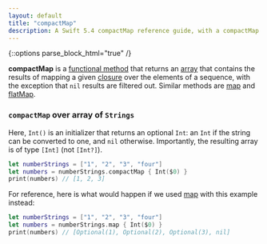 ```yaml
---
layout: default
title: "compactMap"
description: A Swift 5.4 compactMap reference guide, with a compactMap over [String] example.
---
```

{::options parse_block_html="true" /}

**compactMap** is a [functional method](/functional-methods-comparison) that returns an [array](/arrays) that contains the results of mapping a given [closure](/closures) over the elements of a sequence, with the exception that `nil` results are filtered out. Similar methods are [map](/map) and [flatMap](/flatmap).

### `compactMap` over array of `Strings`

Here, `Int()` is an initializer that returns an optional `Int`: an `Int` if the string can be converted to one, and `nil` otherwise. Importantly, the resulting array is of type `[Int]` (not `[Int?]`).

```swift
let numberStrings = ["1", "2", "3", "four"]
let numbers = numberStrings.compactMap { Int($0) }
print(numbers) // [1, 2, 3]
```

For reference, here is what would happen if we used [map](/map) with this example instead:

```swift
let numberStrings = ["1", "2", "3", "four"]
let numbers = numberStrings.map { Int($0) }
print(numbers) // [Optional(1), Optional(2), Optional(3), nil]
```
